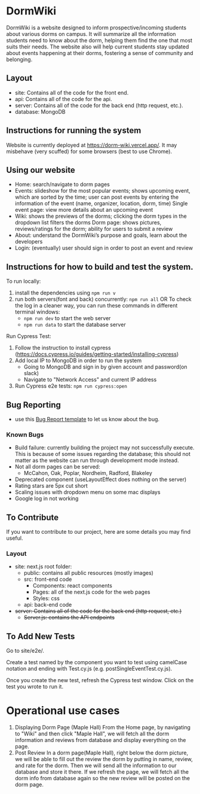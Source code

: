 # DormWiki
DormWiki is a website designed to inform prospective/incoming students about various dorms on campus. It will summarize all the information students need to know about the dorm, helping them find the one that most suits their needs. The website also will help current students stay updated about events happening at their dorms, fostering a sense of community and belonging.

## Layout
- site: Contains all of the code for the front end.
- api: Contains all of the code for the api.
- server: Contains all of the code for the back end (http request, etc.).
- database: MongoDB
## Instructions for running the system
Website is currently deployed at https://dorm-wiki.vercel.app/. It may misbehave (very scuffed) for some browsers (best to use Chrome).


## Using our website
- Home: search/navigate to dorm pages
- Events: slideshow for the most popular events; shows upcoming event, which are sorted by the time; user can post events by entering the information of the event (name, organizer, location, dorm, time)
	Single event page: view more details about an upcoming event
- Wiki: shows the previews of the dorms; clicking the dorm types in the dropdown list filters the dorms
	Dorm page: shows pictures, reviews/ratings for the dorm; ability for users to submit a review
- About: understand the DormWiki’s purpose and goals, learn about the developers
- Login: (eventually) user should sign in order to post an event and review

## Instructions for how to build and test the system.
To run locally:
1. install the dependencies using `npm run v`
2. run both servers(font and back) concurrently: `npm run all`
   OR 
   To check the log in a cleaner way, you can run these commands in different terminal windows:
	- `npm run dev` to start the web server
	- `npm run data` to start the database server

Run Cypress Test:
1. Follow the instruction to install cypress (https://docs.cypress.io/guides/getting-started/installing-cypress)
2. Add local IP to MongoDB in order to run the system
   - Going to MongoDB and sign in by given account and password(on slack)
   - Navigate to "Network Access" and current IP address
4. Run Cypress e2e tests: `npm run cypress:open`

## Bug Reporting
- use this [Bug Report template](https://github.com/DormWiki/dorm-wiki/blob/main/bug_template.md) to let us know about the bug.
### Known Bugs
- Build failure: currently building the project may not successfully execute. This is because of some issues regarding the database; this should not matter as the website can run through development mode instead.
- Not all dorm pages can be served:
	- McCahon, Oak, Poplar, Nordheim, Radford, Blakeley
- Deprecated component (useLayoutEffect does nothing on the server)
- Rating stars are 5px cut short
- Scaling issues with dropdown menu on some mac displays
- Google log in not working
## To Contribute
If you want to contribute to our project, here are some details you may find useful.
### Layout
- site: next.js root folder:
	- public: contains all public resources (mostly images)
	- src: front-end code
		- Components: react components
		- Pages: all of the next.js code for the web pages
		- Styles: css
	- api: back-end code
- ~~server: Contains all of the code for the back end (http request, etc.)~~
	- ~~Server.js: contains the API endpoints~~
## To Add New Tests
Go to  site/e2e/.

Create a test named by the component you want to test using camelCase notation and ending with Test.cy.js (e.g. postSingleEventTest.cy.js).

Once you create the new test, refresh the Cypress test window. Click on the test you wrote to run it.


# Operational use cases
1. Displaying Dorm Page (Maple Hall)
	From the Home page, by navigating to "Wiki" and then click "Maple Hall", we will fetch all the dorm information and 
	reviews from database and display everything on the page.
2. Post Review
	In a dorm page(Maple Hall), right below the dorm picture, we will be able to fill out the review the dorm by putting in name, 
	review, and rate for the dorm. Then we will send all the information to our database and store it there. If we refresh the
	page, we will fetch all the dorm info from database again so the new review will be posted on the dorm page. 
